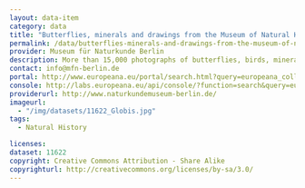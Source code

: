 ```yaml
---
layout: data-item
category: data
title: "Butterflies, minerals and drawings from the Museum of Natural History in Berlin"
permalink: /data/butterflies-minerals-and-drawings-from-the-museum-of-natural-history-in-berlin
provider: Museum für Naturkunde Berlin
description: More than 15,000 photographs of butterflies, birds, minerals, fossils and drawings with additional scientific information on scanned labels from the Museum of Natural History Berlin. In English with scientific names.
contact: info@mfn-berlin.de
portal: http://www.europeana.eu/portal/search.html?query=europeana_collectionName%3A11622*&rows=12&qf=RIGHTS%3Ahttp%3A%2F%2Fcreativecommons.org%2Flicenses%2Fby-sa%2F*
console: http://labs.europeana.eu/api/console/?function=search&query=europeana_collectionName%3A11622*&rows=12&qf=RIGHTS%3Ahttp%3A%2F%2Fcreativecommons.org%2Flicenses%2Fby-sa%2F*
providerurl: http://www.naturkundemuseum-berlin.de/
imageurl:
  - "/img/datasets/11622_Globis.jpg"
tags:
  - Natural History

licenses:
dataset: 11622
copyright: Creative Commons Attribution - Share Alike
copyrighturl: http://creativecommons.org/licenses/by-sa/3.0/
---
```

